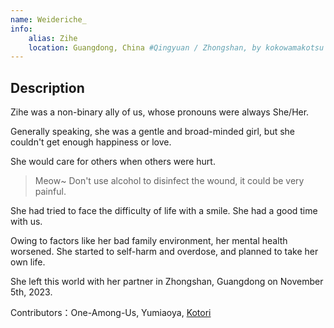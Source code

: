 ```yaml
---
name: Weideriche_
info:
    alias: Zihe
    location: Guangdong, China #Qingyuan / Zhongshan, by kokowamakotsu
---
```


## Description

Zihe was a non-binary ally of us, whose pronouns were always She/Her.

Generally speaking, she was a gentle and broad-minded girl, but she couldn't get enough happiness or love.

She would care for others when others were hurt.

> Meow~ Don't use alcohol to disinfect the wound, it could be very painful.

She had tried to face the difficulty of life with a smile. She had a good time with us.

Owing to factors like her bad family environment, her mental health worsened.
She started to self-harm and overdose, and planned to take her own life.

She left this world with her partner in Zhongshan, Guangdong on November 5th, 2023.

Contributors：One-Among-Us, Yumiaoya, [Kotori](http://twitter.com/Kotori42156659)
